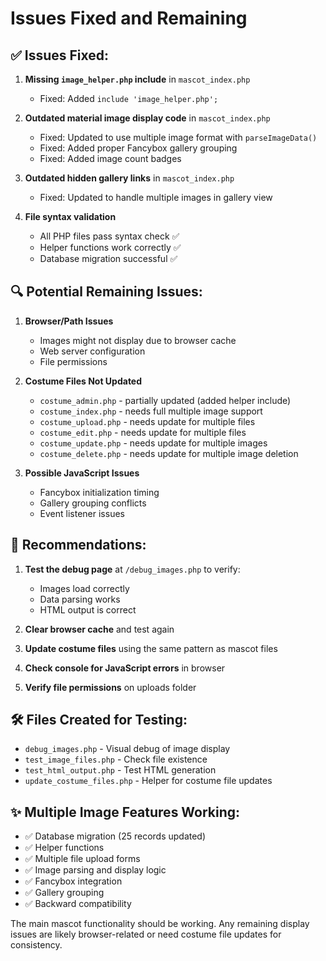 # Issues Fixed and Remaining

## ✅ Issues Fixed:

1. **Missing `image_helper.php` include** in `mascot_index.php`

   - Fixed: Added `include 'image_helper.php';`

2. **Outdated material image display code** in `mascot_index.php`

   - Fixed: Updated to use multiple image format with `parseImageData()`
   - Fixed: Added proper Fancybox gallery grouping
   - Fixed: Added image count badges

3. **Outdated hidden gallery links** in `mascot_index.php`

   - Fixed: Updated to handle multiple images in gallery view

4. **File syntax validation**
   - All PHP files pass syntax check ✅
   - Helper functions work correctly ✅
   - Database migration successful ✅

## 🔍 Potential Remaining Issues:

1. **Browser/Path Issues**

   - Images might not display due to browser cache
   - Web server configuration
   - File permissions

2. **Costume Files Not Updated**

   - `costume_admin.php` - partially updated (added helper include)
   - `costume_index.php` - needs full multiple image support
   - `costume_upload.php` - needs update for multiple files
   - `costume_edit.php` - needs update for multiple files
   - `costume_update.php` - needs update for multiple images
   - `costume_delete.php` - needs update for multiple image deletion

3. **Possible JavaScript Issues**
   - Fancybox initialization timing
   - Gallery grouping conflicts
   - Event listener issues

## 📝 Recommendations:

1. **Test the debug page** at `/debug_images.php` to verify:

   - Images load correctly
   - Data parsing works
   - HTML output is correct

2. **Clear browser cache** and test again

3. **Update costume files** using the same pattern as mascot files

4. **Check console for JavaScript errors** in browser

5. **Verify file permissions** on uploads folder

## 🛠️ Files Created for Testing:

- `debug_images.php` - Visual debug of image display
- `test_image_files.php` - Check file existence
- `test_html_output.php` - Test HTML generation
- `update_costume_files.php` - Helper for costume file updates

## ✨ Multiple Image Features Working:

- ✅ Database migration (25 records updated)
- ✅ Helper functions
- ✅ Multiple file upload forms
- ✅ Image parsing and display logic
- ✅ Fancybox integration
- ✅ Gallery grouping
- ✅ Backward compatibility

The main mascot functionality should be working. Any remaining display issues are likely browser-related or need costume file updates for consistency.
